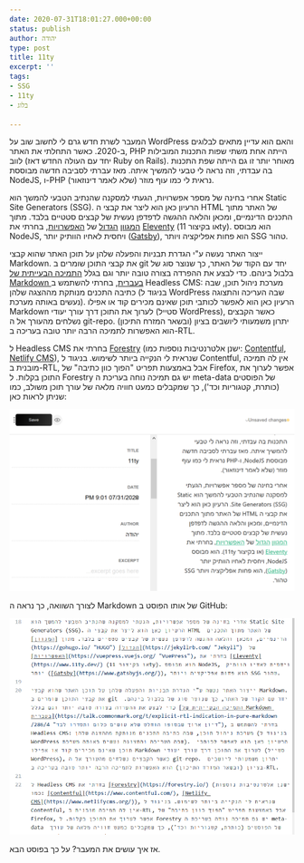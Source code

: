 ```yaml
---
date: 2020-07-31T18:01:27.000+00:00
status: publish
author: יהודה
type: post
title: 11ty
excerpt: ''
tags:
- SSG
- 11ty
- בלוג

---
```

המעבר לשרת חדש גרם לי לחשוב שוב על WordPress והאם הוא עדיין מתאים לבלוגים ב-2020. כאשר התחלתי את האתר, PHP הייתה אחת משתי שפות התכנות המובילות לווב (יחד עם העולה החדש דאז Ruby on Rails). מאוחר יותר זו גם הייתה שפת התכנות בה עבדתי, וזה נראה לי טבעי להמשיך איתה. מאז עברתי לסביבה חדשה מבוססת NodeJS, ו-PHP נראית לי כמו עוף מוזר (שלא לאמר דינוזאור).

אחרי בחינה של מספר אפשרויות, הגעתי למסקנה שהנתיב הטבעי להמשך הוא Static Site Generators (SSG). הרעיון כאן הוא ליצר את קבצי ה HTML של האתר מתוך התכנים הדינמיים, ומכאן והלאה ההגשה לדפדפן נעשית של קבצים סטטיים בלבד. מתוך [המגוון](https://gohugo.io/ "HUGO") [הגדול](https://jekyllrb.com/ "Jekyll") של [האפשרויות](https://vuepress.vuejs.org/ "VuePress"), בחרתי את [Eleventy](https://www.11ty.dev/) (או בקיצור 11ty). הוא מבוסס NodeJS, ויחסית לאחיו הוותיק יותר ([Gatsby](https://www.gatsbyjs.org/)), הוא פחות אפליקציה ויותר SSG טהור.

ייצור האתר נעשה ע"י הגדרת תבניות והפעלה שלהן על תוכן האתר שהוא קבצי Markdown. את קבצי התוכן שומרים ב git יחד עם הקוד של האתר, כך שנוצר סוג של בלבול בינהם. כדי לבצע את ההפרדה בצורה טובה יותר וגם בגלל [התמיכה הבעייתית של Markdown בעברית](https://talk.commonmark.org/t/explicit-rtl-indication-in-pure-markdown/286/4 "דיון ארוך שבסופו הוחלט שלא עושים כלום ותסדרו לבד"), בחרתי להשתמש ב Headless CMS: מערכת ניהול תוכן, שבה כתיבה התכנים מנותקת מההצגה שלהן (בניגוד ל WordPress שבה העריכה והתצוגה נעשים באותה מערכת). הרעיון כאן הוא לאפשר לכותבי תוכן שאינם מכירים קוד או אפילו Markdown לערוך את התוכן דרך עורך יעודי (סטייל WordPress), כאשר הקבצים נשלחים מהעורך אל ה git-repo. יתרון משמעותי ליושבים בציון (ובשאר המזרח התיכון) הוא האפשרות לתמיכה הרבה יותר טובה בעריכה ב-RTL.

ל Headless CMS בחרתי את [Forestry](https://forestry.io/) (ישנן אלטרנטיבות נוספות כמו: [Contentful](https://www.contentful.com/), [Netlify CMS](https://www.netlifycms.org/)), שנראית לי הנקייה ביותר לשימוש. בניגוד ל Contentful, אין לה תמיכה מובנית ב-RTL, אבל באמצעות תפריט "הפוך כוון כתיבה" של Firefox, אפשר לערוך את התוכן בקלות. ל Forestry יש גם תמיכה נוחה בעריכת ה meta-data של הפוסטים (כותרת, קטגוריות וכד'), כך שמקבלים כמעט חוויה מלאה של עורך תוכן משולב, כמו שניתן לראות כאן:

![](/img/2020/07/forestry-edit-post.png)

לצורך השוואה, כך נראה ה Markdown של אותו הפוסט ב GitHub:

![](/img/2020/07/github-edit-post.png)

אז איך עושים את המעבר? על כך בפוסט הבא.